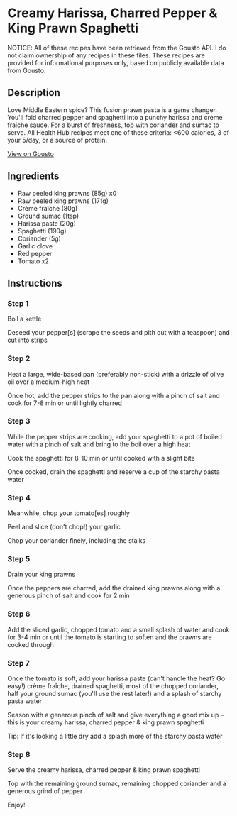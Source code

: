 # Creamy Harissa, Charred Pepper & King Prawn Spaghetti

NOTICE: All of these recipes have been retrieved from the Gousto API. I do not claim ownership of any recipes in these files. These recipes are provided for informational purposes only, based on publicly available data from Gousto.

## Description

Love Middle Eastern spice? This fusion prawn pasta is a game changer. You'll fold charred pepper and spaghetti into a punchy harissa and crème fraîche sauce. For a burst of freshness, top with coriander and sumac to serve. All Health Hub recipes meet one of these criteria: <600 calories, 3 of your 5/day, or a source of protein.

[View on Gousto](https://www.gousto.co.uk/recipes/cookbook/creamy-harrisa-charred-pepper-prawn-spaghetti)

## Ingredients

- Raw peeled king prawns (85g) x0
- Raw peeled king prawns (171g)
- Crème fraîche (80g)
- Ground sumac (1tsp)
- Harissa paste (20g)
- Spaghetti (190g)
- Coriander (5g)
- Garlic clove
- Red pepper
- Tomato x2

## Instructions


### Step 1

Boil a kettle

Deseed your pepper[s]<span class="text-danger"> </span>(scrape the seeds and pith out with a teaspoon) and cut into strips


### Step 2

Heat a large, wide-based pan (preferably non-stick) with a drizzle of olive oil over a medium-high heat

Once hot, add the pepper strips to the pan along with a pinch of salt and cook for 7-8 min or until lightly charred


### Step 3

While the pepper strips are cooking, add your spaghetti to a pot of boiled water with a pinch of salt and bring to the boil over a high heat

Cook the spaghetti for 8-10 min or until cooked with a slight bite

Once cooked, drain the spaghetti and reserve a cup of the starchy pasta water


### Step 4

Meanwhile, chop your tomato[es] roughly

Peel and slice (don't chop!) your garlic

Chop your coriander finely, including the stalks


### Step 5

Drain your king prawns

Once the peppers are charred, add the drained king prawns along with a generous pinch of salt and cook for 2 min


### Step 6

Add the sliced garlic, chopped tomato and a small splash of water and cook for 3-4 min or until the tomato is starting to soften and the prawns are cooked through


### Step 7

Once the tomato is soft, add your harissa paste (can't handle the heat? Go easy!) crème fraîche, drained spaghetti, most of the chopped coriander, half your ground sumac (you'll use the rest later!) and a splash of starchy pasta water

Season with a generous pinch of salt and give everything a good mix up – this is your creamy harissa, charred pepper & king prawn spaghetti

Tip: If it's looking a little dry add a splash more of the starchy pasta water

### Step 8

Serve the creamy harissa, charred pepper & king prawn spaghetti

Top with the remaining ground sumac, remaining chopped coriander and a generous grind of pepper

Enjoy!


